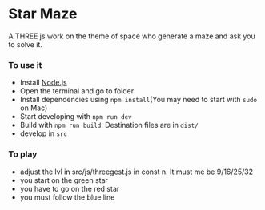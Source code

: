 # Star Maze

A THREE js work on the theme of space who generate a maze and ask you to solve it.

### To use it

- Install [Node.js](https://nodejs.org/en/)
- Open the terminal and go to folder
- Install dependencies using `npm install`(You may need to start with `sudo` on Mac)
- Start developing with `npm run dev`
- Build with `npm run build`. Destination files are in `dist/`
- develop in `src`

### To play

- adjust the lvl in src/js/threegest.js in const n. It must me be 9/16/25/32
- you start on the green star
- you have to go on the red star
- you must follow the blue line
